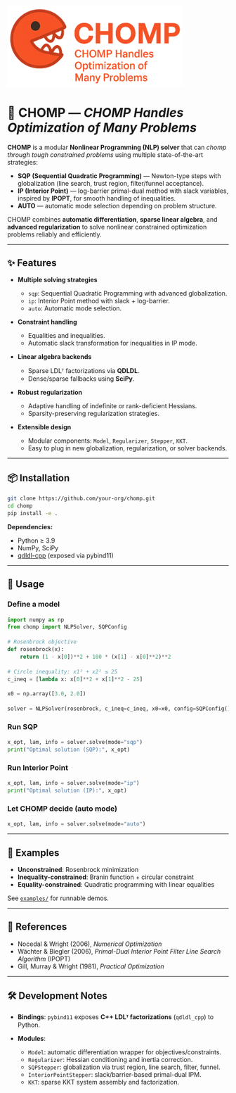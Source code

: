<img src="logo.png" alt="logo" width="400"/>

# 🦖 CHOMP — *CHOMP Handles Optimization of Many Problems*

**CHOMP** is a modular **Nonlinear Programming (NLP) solver** that can *chomp through tough constrained problems* using multiple state-of-the-art strategies:

* **SQP (Sequential Quadratic Programming)** — Newton-type steps with globalization (line search, trust region, filter/funnel acceptance).
* **IP (Interior Point)** — log-barrier primal-dual method with slack variables, inspired by **IPOPT**, for smooth handling of inequalities.
* **AUTO** — automatic mode selection depending on problem structure.

CHOMP combines **automatic differentiation**, **sparse linear algebra**, and **advanced regularization** to solve nonlinear constrained optimization problems reliably and efficiently.

---

## ✨ Features

* **Multiple solving strategies**

  * `sqp`: Sequential Quadratic Programming with advanced globalization.
  * `ip`: Interior Point method with slack + log-barrier.
  * `auto`: Automatic mode selection.

* **Constraint handling**

  * Equalities and inequalities.
  * Automatic slack transformation for inequalities in IP mode.

* **Linear algebra backends**

  * Sparse LDLᵀ factorizations via **QDLDL**.
  * Dense/sparse fallbacks using **SciPy**.

* **Robust regularization**

  * Adaptive handling of indefinite or rank-deficient Hessians.
  * Sparsity-preserving regularization strategies.

* **Extensible design**

  * Modular components: `Model`, `Regularizer`, `Stepper`, `KKT`.
  * Easy to plug in new globalization, regularization, or solver backends.

---

## 📦 Installation

```bash
git clone https://github.com/your-org/chomp.git
cd chomp
pip install -e .
```

**Dependencies:**

* Python ≥ 3.9
* NumPy, SciPy
* [qdldl-cpp](https://github.com/oxfordcontrol/qdldl) (exposed via pybind11)

---

## 🚀 Usage

### Define a model

```python
import numpy as np
from chomp import NLPSolver, SQPConfig

# Rosenbrock objective
def rosenbrock(x):
    return (1 - x[0])**2 + 100 * (x[1] - x[0]**2)**2

# Circle inequality: x1² + x2² ≤ 25
c_ineq = [lambda x: x[0]**2 + x[1]**2 - 25]

x0 = np.array([3.0, 2.0])

solver = NLPSolver(rosenbrock, c_ineq=c_ineq, x0=x0, config=SQPConfig())
```

### Run SQP

```python
x_opt, lam, info = solver.solve(mode="sqp")
print("Optimal solution (SQP):", x_opt)
```

### Run Interior Point

```python
x_opt, lam, info = solver.solve(mode="ip")
print("Optimal solution (IP):", x_opt)
```

### Let CHOMP decide (auto mode)

```python
x_opt, lam, info = solver.solve(mode="auto")
```

---

## 🔬 Examples

* **Unconstrained**: Rosenbrock minimization
* **Inequality-constrained**: Branin function + circular constraint
* **Equality-constrained**: Quadratic programming with linear equalities

See [`examples/`](./examples) for runnable demos.

---

## 📖 References

* Nocedal & Wright (2006), *Numerical Optimization*
* Wächter & Biegler (2006), *Primal-Dual Interior Point Filter Line Search Algorithm* (IPOPT)
* Gill, Murray & Wright (1981), *Practical Optimization*

---

## 🛠️ Development Notes

* **Bindings**: `pybind11` exposes **C++ LDLᵀ factorizations** (`qdldl_cpp`) to Python.
* **Modules**:

  * `Model`: automatic differentiation wrapper for objectives/constraints.
  * `Regularizer`: Hessian conditioning and inertia correction.
  * `SQPStepper`: globalization via trust region, line search, filter, funnel.
  * `InteriorPointStepper`: slack/barrier-based primal-dual IPM.
  * `KKT`: sparse KKT system assembly and factorization.